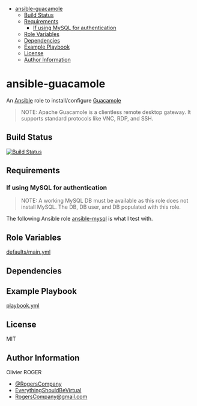 <!-- START doctoc generated TOC please keep comment here to allow auto update -->
<!-- DON'T EDIT THIS SECTION, INSTEAD RE-RUN doctoc TO UPDATE -->

- [ansible-guacamole](#ansible-guacamole)
  - [Build Status](#build-status)
  - [Requirements](#requirements)
    - [If using MySQL for authentication](#if-using-mysql-for-authentication)
  - [Role Variables](#role-variables)
  - [Dependencies](#dependencies)
  - [Example Playbook](#example-playbook)
  - [License](#license)
  - [Author Information](#author-information)

<!-- END doctoc generated TOC please keep comment here to allow auto update -->

# ansible-guacamole

An [Ansible](https://www.ansible.com) role to install/configure [Guacamole](https://guacamole.incubator.apache.org/)

> NOTE: Apache Guacamole is a clientless remote desktop gateway. It supports
> standard protocols like VNC, RDP, and SSH.

## Build Status

[![Build Status](https://travis-ci.org/RogersCompany/ansible-guacamole.svg?branch=master)](https://travis-ci.org/RogersCompany/ansible-guacamole)

## Requirements

### If using MySQL for authentication

> NOTE: A working MySQL DB must be available as this role does not install MySQL.
> The DB, DB user, and DB populated with this role.

The following Ansible role [ansible-mysql](https://github.com/RogersCompany/ansible-mysql)
is what I test with.

## Role Variables

[defaults/main.yml](defaults/main.yml)

## Dependencies

## Example Playbook

[playbook.yml](playbook.yml)

## License

MIT

## Author Information

Olivier ROGER

- [@RogersCompany](https://twitter.com/RogersCompany)
- [EverythingShouldBeVirtual](http://everythingshouldbevirtual.com)
- [RogersCompany@gmail.com](mailto:RogersCompany@gmail.com)
